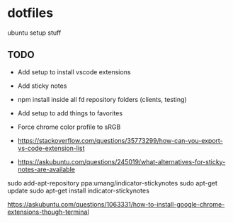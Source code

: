 # dotfiles
ubuntu setup stuff


TODO
----

- Add setup to install vscode extensions
- Add sticky notes
- npm install inside all fd repository folders (clients, testing)
- Add setup to add things to favorites
- Force chrome color profile to sRGB

- https://stackoverflow.com/questions/35773299/how-can-you-export-vs-code-extension-list
- https://askubuntu.com/questions/245019/what-alternatives-for-sticky-notes-are-available

sudo add-apt-repository ppa:umang/indicator-stickynotes
sudo apt-get update
sudo apt-get install indicator-stickynotes

https://askubuntu.com/questions/1063331/how-to-install-google-chrome-extensions-though-terminal

